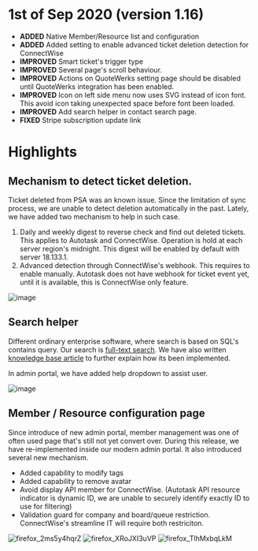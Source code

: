 # 1st of Sep 2020 (version 1.16)
- **ADDED** Native Member/Resource list and configuration
- **ADDED** Added setting to enable advanced ticket deletion detection for ConnectWise
- **IMPROVED** Smart ticket's trigger type
- **IMPROVED** Several page's scroll behaviour.
- **IMPROVED** Actions on QuoteWerks setting page should be disabled until QuoteWerks integration has been enabled.
- **IMPROVED** Icon on left side menu now uses SVG instead of icon font. This avoid icon taking unexpected space before font been loaded.
- **IMPROVED** Add search helper in contact search page.
- **FIXED** Stripe subscription update link

# Highlights

## Mechanism to detect ticket deletion.
Ticket deleted from PSA was an known issue. Since the limitation of sync process, we are unable to detect deletion automatically in the past. Lately, we have added two mechanism to help in such case.

1. Daily and weekly digest to reverse check and find out deleted tickets. This applies to Autotask and ConnectWise. Operation is hold at each server region's midnight. This digest will be enabled by default with server 18.133.1.
2. Advanced detection through ConnectWise's webhook. This requires to enable manually. Autotask does not have webhook for ticket event yet, until it is available, this is ConnectWise only feature.

![image](https://user-images.githubusercontent.com/1712143/91770647-a55d5300-ec35-11ea-9bae-cb4a2caca2d2.png)

## Search helper
Different ordinary enterprise software, where search is based on SQL's contains query. Our search is [full-text search](https://en.wikipedia.org/wiki/Full-text_search). We have also written [knowledge base article](https://help.deskdirector.com/article/09gt8a3cb2) to further explain how its been implemented.

In admin portal, we have added help dropdown to assist user.

![image](https://user-images.githubusercontent.com/1712143/91770701-be660400-ec35-11ea-81eb-745a5013faff.png)

## Member / Resource configuration page
Since introduce of new admin portal, member management was one of often used page that's still not yet convert over. During this release, we have re-implemented inside our modern admin portal. It also introduced several new mechanism.

* Added capability to modify tags
* Added capability to remove avatar
* Avoid display API member for ConnectWise. (Autotask API resource indicator is dynamic ID, we are unable to securely identify exactly ID to use for filtering)
* Validation guard for company and board/queue restriction. ConnectWise's streamline IT will require both restriciton.


![firefox_2ms5y4hqrZ](https://user-images.githubusercontent.com/1712143/91770545-7515b480-ec35-11ea-8157-baa48681330b.png)
![firefox_XRoJXI3uVP](https://user-images.githubusercontent.com/1712143/91770549-77780e80-ec35-11ea-9594-1a8ce896fdae.png)
![firefox_TlhMxbqLkM](https://user-images.githubusercontent.com/1712143/91770554-78a93b80-ec35-11ea-9621-7f58b5f81aaa.png)
